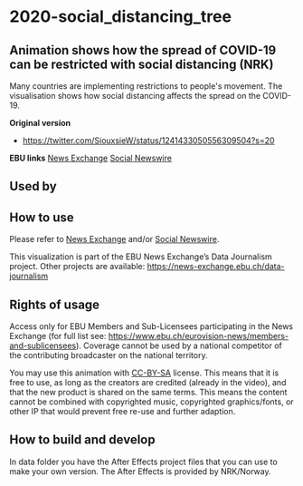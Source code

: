 # 2020-social_distancing_tree

## Animation shows how the spread of COVID-19 can be restricted with social distancing (NRK)

Many countries are implementing restrictions to people's movement. The visualisation shows how social distancing affects the spread on the COVID-19.

**Original version**
* https://twitter.com/SiouxsieW/status/1241433050556309504?s=20

**EBU links**
[News Exchange](https://news-exchange.ebu.ch/item_detail/995f5ed39e287efcdc05ac24761dec19/2020_21014617)
[Social Newswire](https://www.evnsocialnewswire.ch/viral/coronavirus-animation-illustrates-how-individual-discipline-can-reduce-the-chances-of-spreading-coronavirus-animation/)

**Used by**
-

## How to use

Please refer to [News Exchange](https://news-exchange.ebu.ch/item_detail/995f5ed39e287efcdc05ac24761dec19/2020_21014617) and/or [Social Newswire](https://www.evnsocialnewswire.ch/viral/coronavirus-animation-illustrates-how-individual-discipline-can-reduce-the-chances-of-spreading-coronavirus-animation/).

This visualization is part of the EBU News Exchange’s Data Journalism project. Other projects are available: https://news-exchange.ebu.ch/data-journalism

## Rights of usage

Access only for EBU Members and Sub-Licensees participating in the News Exchange (for full list see: https://www.ebu.ch/eurovision-news/members-and-sublicensees). Coverage cannot be used by a national competitor of the contributing broadcaster on the national territory.

You may use this animation with [CC-BY-SA](https://creativecommons.org/licenses/by-sa/4.0/legalcode) license. This means that it is free to use, as long as the creators are credited (already in the video), and that the new product is shared on the same terms. This means the content cannot be combined with copyrighted music, copyrighted graphics/fonts, or other IP that would prevent free re-use and further adaption.

## How to build and develop

In data folder you have the After Effects project files that you can use to make your own version. The After Effects is provided by NRK/Norway.